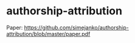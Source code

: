 # authorship-attribution

Paper: https://github.com/simejanko/authorship-attribution/blob/master/paper.pdf
